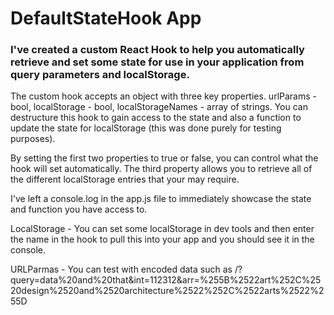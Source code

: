 # DefaultStateHook App

### I've created a custom React Hook to help you automatically retrieve and set some state for use in your application from query parameters and localStorage.

The custom hook accepts an object with three key properties. urlParams - bool, localStorage - bool, localStorageNames - array of strings. You can destructure this hook to gain access to the state and also a function to update the state for localStorage (this was done purely for testing purposes).

By setting the first two properties to true or false, you can control what the hook will set automatically. The third property allows you to retrieve all of the different localStorage entries that your may require.

I've left a console.log in the app.js file to immediately showcase the state and function you have access to.

LocalStorage - You can set some localStorage in dev tools and then enter the name in the hook to pull this into your app and you should see it in the console.

URLParmas - You can test with encoded data such as /?query=data%20and%20that&int=112312&arr=%255B%2522art%252C%2520design%2520and%2520architecture%2522%252C%2522arts%2522%255D
